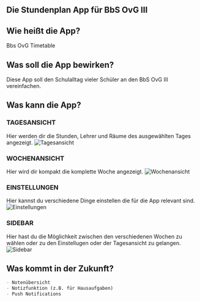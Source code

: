 ## Die Stundenplan App für BbS OvG III

## Wie heißt die App?

Bbs OvG Timetable

## Was soll die App bewirken?

Diese App soll den Schulalltag vieler Schüler an den BbS OvG III vereinfachen.

## Was kann die App?

### TAGESANSICHT

Hier werden dir die Stunden, Lehrer und Räume des ausgewählten Tages angezeigt.
<img src="tagesansicht.jpeg" alt="Tagesansicht"/>

### WOCHENANSICHT

Hier wird dir kompakt die komplette Woche angezeigt.
<img src="wochenansicht.jpeg" alt="Wochenansicht"/>

### EINSTELLUNGEN 
Hier kannst du verschiedene Dinge einstellen die für die App relevant sind.
<img src="settings.jpeg" alt="Einstellungen"/>

### SIDEBAR
Hier hast du die Möglichkeit zwischen den verschiedenen Wochen zu wählen oder zu den Einstellugen oder der Tagesansicht zu gelangen.
<img src="sidebar.jpeg" alt="Sidebar"/>

## Was kommt in der Zukunft?

```markdown
- Notenübersicht
- Notizfunktion (z.B. für Hausaufgaben)
- Push Notifications
```

